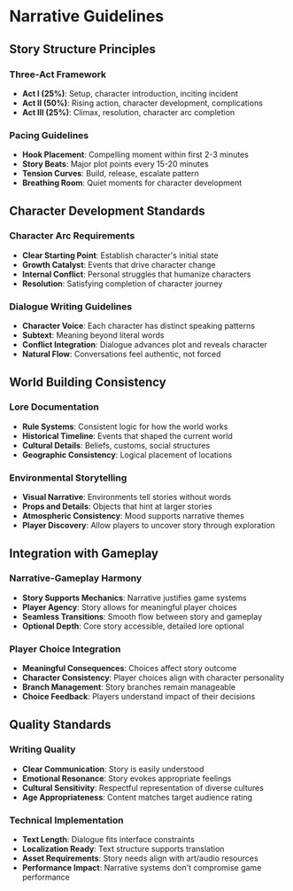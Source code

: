 # Narrative Guidelines

## Story Structure Principles

### Three-Act Framework

- **Act I (25%)**: Setup, character introduction, inciting incident
- **Act II (50%)**: Rising action, character development, complications
- **Act III (25%)**: Climax, resolution, character arc completion

### Pacing Guidelines

- **Hook Placement**: Compelling moment within first 2-3 minutes
- **Story Beats**: Major plot points every 15-20 minutes
- **Tension Curves**: Build, release, escalate pattern
- **Breathing Room**: Quiet moments for character development

## Character Development Standards

### Character Arc Requirements

- **Clear Starting Point**: Establish character's initial state
- **Growth Catalyst**: Events that drive character change
- **Internal Conflict**: Personal struggles that humanize characters
- **Resolution**: Satisfying completion of character journey

### Dialogue Writing Guidelines

- **Character Voice**: Each character has distinct speaking patterns
- **Subtext**: Meaning beyond literal words
- **Conflict Integration**: Dialogue advances plot and reveals character
- **Natural Flow**: Conversations feel authentic, not forced

## World Building Consistency

### Lore Documentation

- **Rule Systems**: Consistent logic for how the world works
- **Historical Timeline**: Events that shaped the current world
- **Cultural Details**: Beliefs, customs, social structures
- **Geographic Consistency**: Logical placement of locations

### Environmental Storytelling

- **Visual Narrative**: Environments tell stories without words
- **Props and Details**: Objects that hint at larger stories
- **Atmospheric Consistency**: Mood supports narrative themes
- **Player Discovery**: Allow players to uncover story through exploration

## Integration with Gameplay

### Narrative-Gameplay Harmony

- **Story Supports Mechanics**: Narrative justifies game systems
- **Player Agency**: Story allows for meaningful player choices
- **Seamless Transitions**: Smooth flow between story and gameplay
- **Optional Depth**: Core story accessible, detailed lore optional

### Player Choice Integration

- **Meaningful Consequences**: Choices affect story outcome
- **Character Consistency**: Player choices align with character personality
- **Branch Management**: Story branches remain manageable
- **Choice Feedback**: Players understand impact of their decisions

## Quality Standards

### Writing Quality

- **Clear Communication**: Story is easily understood
- **Emotional Resonance**: Story evokes appropriate feelings
- **Cultural Sensitivity**: Respectful representation of diverse cultures
- **Age Appropriateness**: Content matches target audience rating

### Technical Implementation

- **Text Length**: Dialogue fits interface constraints
- **Localization Ready**: Text structure supports translation
- **Asset Requirements**: Story needs align with art/audio resources
- **Performance Impact**: Narrative systems don't compromise game performance
